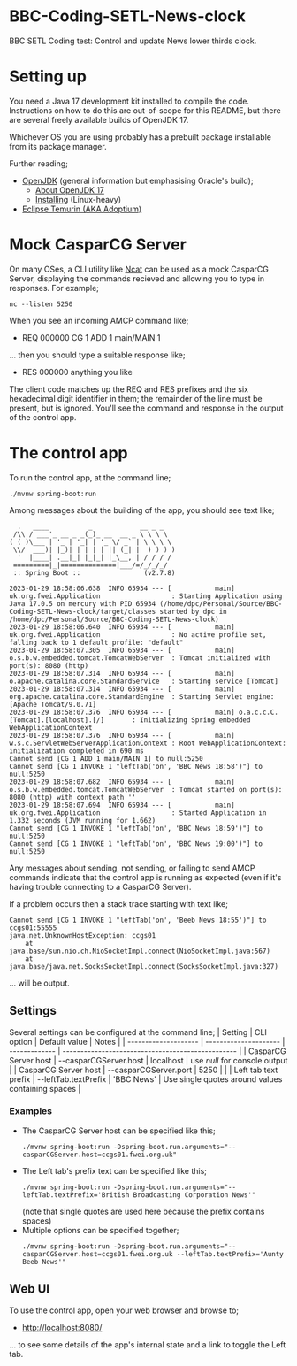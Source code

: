 # BBC-Coding-SETL-News-clock
BBC SETL Coding test: Control and update News lower thirds clock.

# Setting up
You need a Java 17 development kit installed to compile the code. Instructions on how to do this are out-of-scope for this README, but there are several freely available builds of OpenJDK 17.

Whichever OS you are using probably has a prebuilt package installable from its package manager.

Further reading;
* [OpenJDK](https://openjdk.org/) (general information but emphasising Oracle's build);
  * [About OpenJDK 17](https://openjdk.org/projects/jdk/17/)
  * [Installing](https://openjdk.org/install/) (Linux-heavy)
* [Eclipse Temurin (AKA Adoptium)](https://projects.eclipse.org/projects/adoptium.temurin/downloads)
# Mock CasparCG Server
On many OSes, a CLI utility like [Ncat](https://nmap.org/ncat) can be used as a mock CasparCG Server, displaying the commands recieved and allowing you to type in responses. For example;
```
nc --listen 5250
```
When you see an incoming AMCP command like;
* REQ 000000 CG 1 ADD 1 main/MAIN 1

... then you should type a suitable response like; 
* RES 000000 anything you like

The client code matches up the REQ and RES prefixes and the six hexadecimal digit identifier in them; the remainder of the line must be present, but is ignored. You'll see the command and response in the output of the control app.
# The control app
To run the control app, at the command line;
```
./mvnw spring-boot:run
```
Among messages about the building of the app, you should see text like;
```
  .   ____          _            __ _ _
 /\\ / ___'_ __ _ _(_)_ __  __ _ \ \ \ \
( ( )\___ | '_ | '_| | '_ \/ _` | \ \ \ \
 \\/  ___)| |_)| | | | | || (_| |  ) ) ) )
  '  |____| .__|_| |_|_| |_\__, | / / / /
 =========|_|==============|___/=/_/_/_/
 :: Spring Boot ::                (v2.7.8)

2023-01-29 18:58:06.638  INFO 65934 --- [           main] uk.org.fwei.Application                  : Starting Application using Java 17.0.5 on mercury with PID 65934 (/home/dpc/Personal/Source/BBC-Coding-SETL-News-clock/target/classes started by dpc in /home/dpc/Personal/Source/BBC-Coding-SETL-News-clock)
2023-01-29 18:58:06.640  INFO 65934 --- [           main] uk.org.fwei.Application                  : No active profile set, falling back to 1 default profile: "default"
2023-01-29 18:58:07.305  INFO 65934 --- [           main] o.s.b.w.embedded.tomcat.TomcatWebServer  : Tomcat initialized with port(s): 8080 (http)
2023-01-29 18:58:07.314  INFO 65934 --- [           main] o.apache.catalina.core.StandardService   : Starting service [Tomcat]
2023-01-29 18:58:07.314  INFO 65934 --- [           main] org.apache.catalina.core.StandardEngine  : Starting Servlet engine: [Apache Tomcat/9.0.71]
2023-01-29 18:58:07.376  INFO 65934 --- [           main] o.a.c.c.C.[Tomcat].[localhost].[/]       : Initializing Spring embedded WebApplicationContext
2023-01-29 18:58:07.376  INFO 65934 --- [           main] w.s.c.ServletWebServerApplicationContext : Root WebApplicationContext: initialization completed in 690 ms
Cannot send [CG 1 ADD 1 main/MAIN 1] to null:5250
Cannot send [CG 1 INVOKE 1 "leftTab('on', 'BBC News 18:58')"] to null:5250
2023-01-29 18:58:07.682  INFO 65934 --- [           main] o.s.b.w.embedded.tomcat.TomcatWebServer  : Tomcat started on port(s): 8080 (http) with context path ''
2023-01-29 18:58:07.694  INFO 65934 --- [           main] uk.org.fwei.Application                  : Started Application in 1.332 seconds (JVM running for 1.662)
Cannot send [CG 1 INVOKE 1 "leftTab('on', 'BBC News 18:59')"] to null:5250
Cannot send [CG 1 INVOKE 1 "leftTab('on', 'BBC News 19:00')"] to null:5250
```
Any messages about sending, not sending, or failing to send AMCP commands indicate that the control app is running as expected (even if it's having trouble connecting to a CasparCG Server).

If a problem occurs then a stack trace starting with text like; 
```
Cannot send [CG 1 INVOKE 1 "leftTab('on', 'Beeb News 18:55')"] to ccgs01:55555
java.net.UnknownHostException: ccgs01
	at java.base/sun.nio.ch.NioSocketImpl.connect(NioSocketImpl.java:567)
	at java.base/java.net.SocksSocketImpl.connect(SocksSocketImpl.java:327)
```
... will be output.

## Settings
Several settings can be configured at the command line; 
| Setting              | CLI option            | Default value | Notes                                             |
| -------------------- | --------------------- | ------------- | ------------------------------------------------- |
| CasparCG Server host | --casparCGServer.host | localhost     | use *null* for console output                     | 
| CasparCG Server host | --casparCGServer.port | 5250          |                                                   |
| Left tab text prefix | --leftTab.textPrefix  | 'BBC News'    | Use single quotes around values containing spaces |
### Examples
* The CasparCG Server host can be specified like this;
  ```
  ./mvnw spring-boot:run -Dspring-boot.run.arguments="--casparCGServer.host=ccgs01.fwei.org.uk"
  ```
* The Left tab's prefix text can be specified like this;
  ```
  ./mvnw spring-boot:run -Dspring-boot.run.arguments="--leftTab.textPrefix='British Broadcasting Corporation News'"
  ```
  (note that single quotes are used here because the prefix contains spaces) 
* Multiple options can be specified together;
  ```
  ./mvnw spring-boot:run -Dspring-boot.run.arguments="--casparCGServer.host=ccgs01.fwei.org.uk --leftTab.textPrefix='Aunty Beeb News'"
  ```
## Web UI
To use the control app, open your web browser and browse to;
* [http://localhost:8080/](http://localhost:8080/)

... to see some details of the app's internal state and a link to toggle the Left tab.